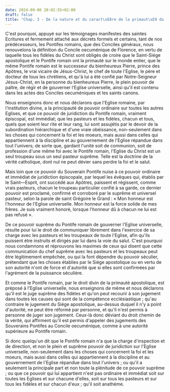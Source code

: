 ```yaml
---
date: 2024-09-06 20:02:55+02:00
draft: false
title: "Chap. 3 - De la nature et du caract\xE8re de la primaut\xE9 du Pontife romain"
---
```





C'est pourquoi, appuyé sur les témoignages manifestes des saintes Ecritures et fermement attaché aux décrets formels et certains, tant de nos prédécesseurs, les Pontifes romains, que des Conciles généraux, nous renouvelons la définition du Concile oecuménique de Florence, en vertu de laquelle tous les fidèles du Christ sont obligés de croire que le Saint-Siége apostolique et le Pontife romain ont la primauté sur le monde entier, que le même Pontife romain est le successeur du bienheureux Pierre, prince des Apôtres, le vrai vicaire de Jésus-Christ, le chef de toute l'Eglise, le père et docteur de tous les chrétiens, et qu'à lui a été confié par Notre-Seigneur Jésus-Christ, en la personne du bienheureux Pierre, le plein pouvoir de paître, de régir et de gouverner l‘Eglise universelle, ainsi qu'il est contenu dans les actes des Conciles oecuméniques et les saints canons.

Nous enseignons donc et nous déclarons que l'Eglise romaine, par l'institution divine, a la principauté de pouvoir ordinaire sur toutes les autres Eglises, et que ce pouvoir de juridiction du Pontife romain, vraiment épiscopal, est immédiat; que les pasteurs et les fidèles, chacun et tous, quels que soient leur rite et leur rang, lui sont assujétis par le devoir de la subordination hiérarchique et d'une vraie obéissance, non-seulement dans les choses qui concernent la foi et les moeurs, mais aussi dans celles qui appartiennent à la discipline et au gouvernement de l'Eglise répandue dans tout l'univers; de sorte que, gardant l'unité soit de communion, soit de profession d'une même foi avec le Pontife romain, l'Eglise du Christ est un seul troupeau sous un seul pasteur suprême. Telle est la doctrine de la vérité catholique, dont nul ne peut dévier sans perdre la foi et le salut.

Mais loin que ce pouvoir du Souverain Pontife nuise à ce pouvoir ordinaire et immédiat de juridiction épiscopale, par lequel les évêques qui, établis par le Saint—Esprit, ont succédé aux Apôtres, paissent et régissent, comme vrais pasteurs, chacun le troupeau particulier confié à sa garde, ce dernier pouvoir est proclamé, confirmé et corroboré par le suprême et universel pasteur, selon la parole de saint Grégoire le Grand : « Mon honneur est l'honneur de l'Eglise universelle. Mon honneur est la force solide de mes frères. Je suis vraiment honoré, lorsque l'honneur dû à chacun ne lui est pas refusé ».

De ce pouvoir suprême du Pontife romain de gouverner l'Eglise universelle, résulte pour lui le droit de communiquer librement dans l'exercice de sa charge avec les pasteurs et les troupeaux de toute l'Eglise, afin qu'ils puissent étre instruits et dirigés par lui dans la voie du salut. C'est pourquoi nous condamnons et réprouvons les maximes de ceux qui disent que cette communication du chef suprême avec les pasteurs et les troupeaux peut être légitimement empêchée, ou qui la font dépendre du pouvoir séculier, prétendant que les choses établies par le Siége apostolique ou en vertu de son autorité n'ont de force et d'autorité que si elles sont confirmées par l'agrément de la puissance séculière.

Et comme le Pontife romain, par le droit divin de la primauté apostolique, est préposé à l'Eglise universelle, nous enseignons de même et nous déclarons qu'il est le juge suprême des fidèles et qu'on peut recourir à son jugement dans toutes les causes qui sont de la compétence ecclésiastique ; qu'au contraire le jugement du Siége apostolique, au-dessus duquel il n'y a point d'autorité, ne peut être réformé par personne, et qu'il n'est permis à personne de juger son jugement. Ceux-là donc déviant du droit chemin de la vérité, qui affirment qu'il est permis d'appeler des jugements des Souverains Pontifes au Concile oecuménique, comme à une autorité supérieure au Pontife romain.

Si donc quelqu'un dit que le Pontife romain n'a que la charge d'inspection et de direction, et non le plein et suprême pouvoir de juridiction sur l'Eglise universelle, non-seulement dans les choses qui concernent la foi et les moeurs, mais aussi dans celles qui appartiennent à la discipline et au gouvernement de l'Eglise répandue dans tout l'univers ; ou qu'il a seulement la principale part et non toute la plénitude de ce pouvoir suprême ; ou que ce pouvoir qui lui appartient n'est pas ordinaire et immédiat soit sur toutes les Eglises et sur chacune d'elles, soit sur tous les pasteurs et sur tous les fidèles et sur chacun d'eux ; qu'il soit anathème.


